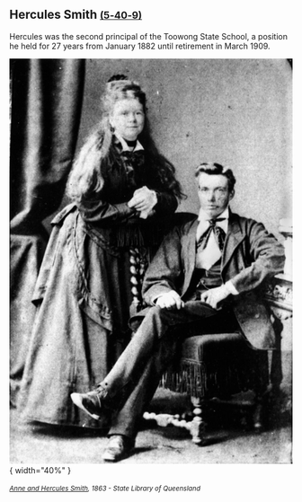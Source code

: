 ## Hercules Smith <small>[(5‑40‑9)](https://brisbane.discovereverafter.com/profile/31843646 "Go to Memorial Information" )</small>

Hercules was the second principal of the Toowong State School, a position he held for 27 years from January 1882 until retirement in March 1909.

![Anne and Hercules Smith, 1863](../assets/anne-and-hercules-smith.jpg){ width="40%" }

*<small>[Anne and Hercules Smith](http://onesearch.slq.qld.gov.au/permalink/f/1upgmng/slq_alma21218860780002061), 1863 - State Library of Queensland</small>*
